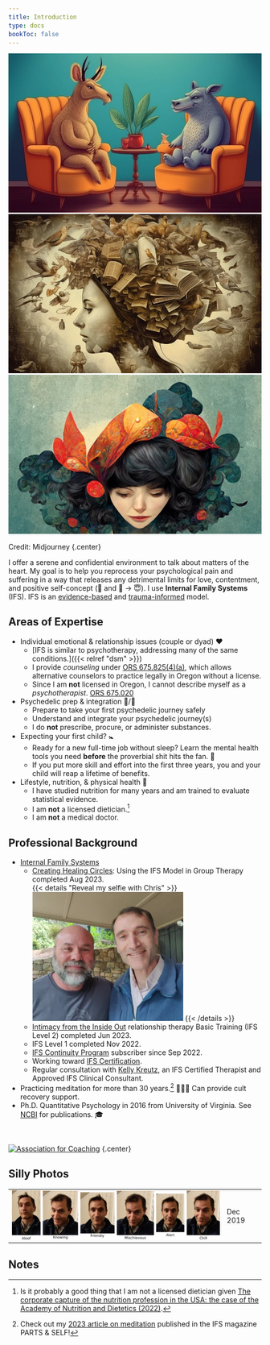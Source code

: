 ```yaml
---
title: Introduction
type: docs
bookToc: false
---
```


<script src="/flickity.pkgd.min.js"></script>

<div class="main-carousel"
    data-flickity='{ "cellAlign": "center", "contain": true, "wrapAround": true, "autoPlay": 15000, "setGallerySize": false }' >
<div class="carousel-cell"><img class="carousel-cell-image" src="animal_couple.webp" alt="Couples counseling" /></div>
<div class="carousel-cell"><img class="carousel-cell-image" src="multitude_of_stories_within_the_head2.webp" alt="Multitude of stories within the head" /></div>
<div class="carousel-cell"><img class="carousel-cell-image" src="multitude_of_stories_within_the_head1.webp" alt="Multitude of stories within the head" /></div>
</div>

Credit: Midjourney
{.center}

I offer a serene and confidential environment to talk about matters of the heart.
My goal is to help you reprocess your psychological pain and suffering in a way that releases any detrimental limits for love, contentment, and positive self-concept (🤪 and 😬 → 😇).
I use **Internal Family Systems**
(IFS). IFS is an [evidence-based](https://www.foundationifs.org/news-articles/79-ifs-an-evidence-based-practice) and [trauma-informed](https://www.verywellmind.com/trauma-informed-therapy-definition-and-techniques-5209445) model.

## Areas of Expertise

- Individual emotional & relationship issues (couple or dyad) ❤️
  - [IFS is similar to psychotherapy, addressing many of the same conditions.]({{< relref "dsm" >}})
  - I provide *counseling* under [ORS 675.825(4)(a)](https://oregon.public.law/statutes/ors_675.825), which allows alternative counselors to practice legally in Oregon without a license.
  - Since I am **not** licensed in Oregon, I cannot describe myself as a *psychotherapist*. [ORS 675.020](https://oregon.public.law/statutes/ors_675.020)
- Psychedelic prep & integration 🍄/🐸
  - Prepare to take your first psychedelic journey safely
  - Understand and integrate your psychedelic journey(s)
  - I do **not** prescribe, procure, or administer substances.
- Expecting your first child? 🚼
  - Ready for a new full-time job without sleep? Learn the mental health tools you need **before** the proverbial shit hits the fan. 💩
  - If you put more skill and effort into the first three years, you and your child will reap a lifetime of benefits.
- Lifestyle, nutrition, & physical health 🥗
  - I have studied nutrition for many years and am trained to evaluate statistical evidence.
  - I am **not** a licensed dietician.[^capture-of-nutrition]
  - I am **not** a medical doctor.

## Professional Background

- [Internal Family Systems](https://ifs-institute.com/practitioners/all/110287)
  - [Creating Healing Circles](https://burriscounseling.com): Using the IFS Model in Group Therapy completed Aug 2023.  
{{< details "Reveal my selfie with Chris" >}}
![Burris](burris-2023.webp)
{{< /details >}}
  - [Intimacy from the Inside Out](https://www.toniherbineblank.com/trainings.html) relationship therapy Basic Training (IFS Level 2) completed Jun 2023.
  - IFS Level 1 completed Nov 2022.
  - [IFS Continuity Program](https://learn.ifs-institute.com/ifs-continuity-program/) subscriber since Sep 2022.
  - Working toward [IFS Certification](https://ifs-institute.com/trainings/ifs-certification).
  - Regular consultation with [Kelly Kreutz](https://kellykreutz.com), an IFS Certified Therapist and Approved IFS Clinical Consultant.
- Practicing meditation for more than 30 years.[^meditation] 🧘🏻‍♂️ Can provide cult recovery support.
- Ph.D. Quantitative Psychology in 2016 from University of
Virginia. See [NCBI](https://www.ncbi.nlm.nih.gov/sites/myncbi/1JSuQtfn5RykSS/bibliography/56367505/public/?sort=date&direction=ascending) for publications. 🎓

<br/>

[![Association for Coaching](/images/ac.webp)](https://www.associationforcoaching.com)
{.center}

## Silly Photos

<table>
<tr>
<td>
<picture style="display: block;">
    <source media="(min-width: 1320px)" srcset="line-up-1280.png">
    <source media="(min-width: 840px)" srcset="line-up-800.png">
    <img src="line-up-480.png" alt="facial expressions">
</picture>
</td>
<td class='rotate'><div>Dec 2019</div></td>
</tr></table>

## Notes

[^capture-of-nutrition]: Is it probably a good thing that I am not a licensed dietician given [The corporate capture of the nutrition profession in the USA: the case of the Academy of Nutrition and Dietetics (2022)](https://www.cambridge.org/core/journals/public-health-nutrition/article/corporate-capture-of-the-nutrition-profession-in-the-usa-the-case-of-the-academy-of-nutrition-and-dietetics/9FCF66087DFD5661DF1AF2AD54DA0DF9).

[^meditation]: Check out my [2023 article on meditation](https://partsandself.org/ifs-and-meditation/) published in the IFS magazine PARTS & SELF!
